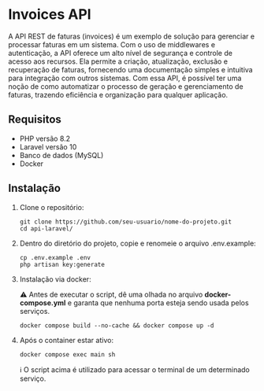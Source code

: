 # Invoices API

A API REST de faturas (invoices) é um exemplo de solução para gerenciar e processar faturas em um sistema. Com o uso de middlewares e autenticação, a API oferece um alto nível de segurança e controle de acesso aos recursos. Ela permite a criação, atualização, exclusão e recuperação de faturas, fornecendo uma documentação simples e intuitiva para integração com outros sistemas. Com essa API, é possível ter uma noção de como automatizar o processo de geração e gerenciamento de faturas, trazendo eficiência e organização para qualquer aplicação.

## Requisitos

- PHP versão 8.2
- Laravel versão 10
- Banco de dados (MySQL)
- Docker

## Instalação

1. Clone o repositório:

   ```shell
   git clone https://github.com/seu-usuario/nome-do-projeto.git
   cd api-laravel/
   ```
2. Dentro do diretório do projeto, copie e renomeie o arquivo .env.example:

   ```shell
   cp .env.example .env
   php artisan key:generate
   ```
3. Instalação via docker:
   
   ⚠️ Antes de executar o script, dê uma olhada no arquivo **docker-compose.yml** e garanta que nenhuma porta esteja sendo usada pelos serviços.
   ```shell
   docker compose build --no-cache && docker compose up -d
   ```
5. Após o container estar ativo:

   ```shell
   docker compose exec main sh
   ```
   ℹ️ O script acima é utilizado para acessar o terminal de um determinado serviço.


